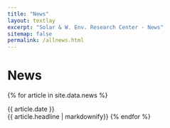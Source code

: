 ```yaml
---
title: "News"
layout: textlay
excerpt: "Solar & W. Env. Research Center - News"
sitemap: false
permalink: /allnews.html
---
```


# News

{% for article in site.data.news %}
<p>{{ article.date }} <br>
{{ article.headline | markdownify}}
{% endfor %}
